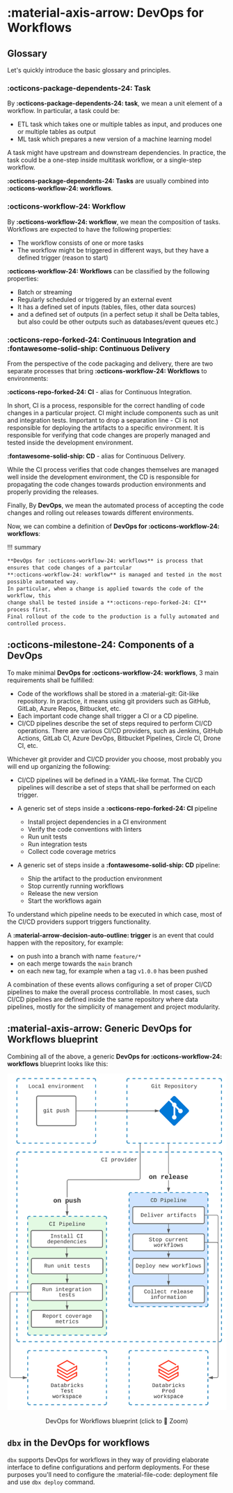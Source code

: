 # :material-axis-arrow: DevOps for Workflows

## Glossary

Let's quickly introduce the basic glossary and principles.

### **:octicons-package-dependents-24: Task**

By **:octicons-package-dependents-24: task**, we mean a unit element of a workflow. In particular, a task
could be:

- ETL task which takes one or multiple tables as input, and produces one or multiple tables as output
- ML task which prepares a new version of a machine learning model

A task might have upstream and downstream dependencies. In practice, the task could be a one-step inside multitask
workflow, or a single-step workflow.

**:octicons-package-dependents-24: Tasks** are usually combined into **:octicons-workflow-24: workflows**.

### **:octicons-workflow-24: Workflow**

By **:octicons-workflow-24: workflow**, we mean the composition of tasks. Workflows are expected to
have the following properties:

- The workflow consists of one or more tasks
- The workflow might be triggered in different ways, but they have a defined trigger (reason to start)

**:octicons-workflow-24: Workflows** can be classified by the following properties:

- Batch or streaming
- Regularly scheduled or triggered by an external event
- It has a defined set of inputs (tables, files, other data sources)
- and a defined set of outputs (in a perfect setup it shall be Delta tables, but also could be other outputs such as
  databases/event queues etc.)

### :octicons-repo-forked-24: Continuous Integration and :fontawesome-solid-ship: Continuous Delivery

From the perspective of the code packaging and delivery, there are two separate processes
that bring **:octicons-workflow-24: Workflows** to environments:

**:octicons-repo-forked-24: CI** - alias for Continuous Integration.

In short, CI is a process,
responsible for the correct handling of code changes in a particular
project. CI might include components such as unit and integration
tests. Important to drop a separation line - CI is not responsible
for deploying the artifacts to a specific environment. It is
responsible for verifying that code changes are properly managed and
tested inside the development environment.

**:fontawesome-solid-ship: CD** - alias for Continuous Delivery.

While the CI process
verifies that code changes themselves are managed well inside the
development environment, the CD is responsible for propagating the
code changes towards production environments and properly providing
the releases.

Finally, By **DevOps**, we mean the automated process of accepting the code changes and
rolling out releases towards different environments.

Now, we can combine a definition of **DevOps for :octicons-workflow-24: workflows**:

!!! summary

    **DevOps for :octicons-workflow-24: workflows** is process that ensures that code changes of a partcular
    **:octicons-workflow-24: workflow** is managed and tested in the most possible automated way.
    In particular, when a change is applied towards the code of the workflow, this
    change shall be tested inside a **:octicons-repo-forked-24: CI** process first.
    Final rollout of the code to the production is a fully automated and controlled process.

## :octicons-milestone-24: Components of a DevOps

To make minimal **DevOps for :octicons-workflow-24: workflows**, 3 main requirements shall be fulfilled:

- Code of the workflows shall be stored in a :material-git: Git-like repository. In practice, it means
  using git providers such as GitHub, GitLab, Azure Repos, Bitbucket,
  etc.
- Each important code change shall trigger a CI or a CD pipeline.
- CI/CD pipelines describe the set of
  steps required to perform CI/CD operations. There are
  various CI/CD providers, such as Jenkins, GitHub Actions, GitLab
  CI, Azure DevOps, Bitbucket Pipelines, Circle CI, Drone CI, etc.

Whichever git provider and CI/CD provider you choose, most probably you
will end up organizing the following:

- CI/CD pipelines will be defined in a YAML-like format. The CI/CD
  pipelines will describe a set of steps that shall be performed on
  each trigger.

- A generic set of steps inside a **:octicons-repo-forked-24: CI** pipeline
    - Install project dependencies in a CI environment
    - Verify the code conventions with linters
    - Run unit tests
    - Run integration tests
    - Collect code coverage metrics

- A generic set of steps inside a **:fontawesome-solid-ship: CD** pipeline:
    - Ship the artifact to the production environment
    - Stop currently running workflows
    - Release the new version
    - Start the workflows again

To understand which pipeline needs to be executed in which case,
most of the CI/CD providers support triggers functionality.

A **:material-arrow-decision-auto-outline: trigger** is an event that could happen with the repository, for example:

- on push into a branch with name `feature/*`
- on each merge towards the `main` branch
- on each new tag, for example when a tag `v1.0.0` has been pushed

A combination of these events allows configuring a set of proper
CI/CD pipelines to make the overall process controllable. In most
cases, such CI/CD pipelines are defined inside the same repository
where data pipelines, mostly for the simplicity of management and
project modularity.

## :material-axis-arrow: Generic DevOps for Workflows blueprint

Combining all of the above, a generic **DevOps for :octicons-workflow-24: workflows** blueprint looks like this:

![image](../img/devops.svg)
<p align = "center"> DevOps for Workflows blueprint (click to 🔎 Zoom)</p>

## `dbx` in the DevOps for workflows

`dbx` supports DevOps for workflows in they way of providing elaborate interface to define configurations and perform
deployments. For these purposes you'll need to configure the :material-file-code: deployment file and use `dbx deploy`
command.

